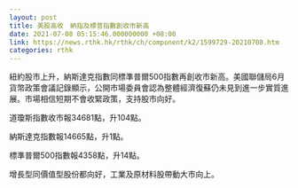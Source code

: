 ```yaml
---
layout: post
title: 美股高收　納指及標普指數創收市新高
date: 2021-07-08 05:15:46.000000000 +08:00
link: https://news.rthk.hk/rthk/ch/component/k2/1599729-20210708.htm
categories: rthk
---
```


紐約股市上升，納斯達克指數同標準普爾500指數再創收市新高。美國聯儲局6月貨幣政策會議記錄顯示，公開市場委員會認為整體經濟復蘇仍未見到進一步實質進展。市場相信短期不會收緊政策，支持股市向好。

道瓊斯指數收市報34681點，升104點。

納斯達克指數報14665點，升1點。

標準普爾500指數報4358點，升14點。

增長型同價值型股份都向好，工業及原材料股帶動大市向上。
